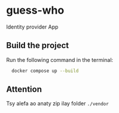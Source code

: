 # guess-who
Identity provider App

## Build the project

Run the following command in the terminal:
```bash
  docker compose up --build
```




## Attention

Tsy alefa ao anaty zip ilay folder `./vendor`
